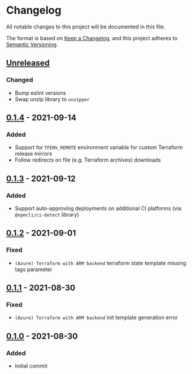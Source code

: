 # Changelog
All notable changes to this project will be documented in this file.

The format is based on [Keep a Changelog](https://keepachangelog.com/en/1.0.0/),
and this project adheres to [Semantic Versioning](https://semver.org/spec/v2.0.0.html).

## [Unreleased]
### Changed
- Bump eslint versions
- Swap unzip library to `unzipper`

## [0.1.4] - 2021-09-14
### Added
* Support for `TFENV_REMOTE` environment variable for custom Terraform release mirrors
* Follow redirects on file (e.g. Terraform archives) downloads

## [0.1.3] - 2021-09-12
### Added
- Support auto-approving deployments on additional CI platforms (via `@npmcli/ci-detect` library)

## [0.1.2] - 2021-09-01
### Fixed
- `(Azure) Terraform with ARM backend` terraform state template missing tags parameter

## [0.1.1] - 2021-08-30
### Fixed
- `(Azure) Terraform with ARM backend` init template generation error

## [0.1.0] - 2021-08-30
### Added
- Initial commit

[Unreleased]: https://github.com/troyready/ihlp/compare/v0.1.4...HEAD
[0.1.4]: https://github.com/troyready/ihlp/compare/v0.1.3...v0.1.4
[0.1.3]: https://github.com/troyready/ihlp/compare/v0.1.2...v0.1.3
[0.1.2]: https://github.com/troyready/ihlp/compare/v0.1.1...v0.1.2
[0.1.1]: https://github.com/troyready/ihlp/compare/v0.1.0...v0.1.1
[0.1.0]: https://github.com/troyready/ihlp/releases/tag/v0.1.0
